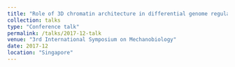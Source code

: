 ```yaml
---
title: "Role of 3D chromatin architecture in differential genome regulation"
collection: talks
type: "Conference talk"
permalink: /talks/2017-12-talk
venue: "3rd International Symposium on Mechanobiology"
date: 2017-12
location: "Singapore"
---
```

